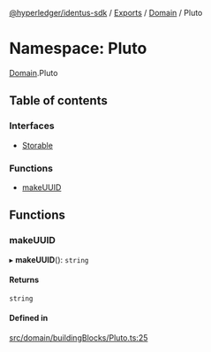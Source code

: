 [@hyperledger/identus-sdk](../README.md) / [Exports](../modules.md) / [Domain](Domain.md) / Pluto

# Namespace: Pluto

[Domain](Domain.md).Pluto

## Table of contents

### Interfaces

- [Storable](../interfaces/Domain.Pluto.Storable.md)

### Functions

- [makeUUID](Domain.Pluto.md#makeuuid)

## Functions

### makeUUID

▸ **makeUUID**(): `string`

#### Returns

`string`

#### Defined in

[src/domain/buildingBlocks/Pluto.ts:25](https://github.com/hyperledger-identus/sdk-ts/blob/ccc9c0ac7bbfa014ad60ef1b5e244665d7b8ffc1/src/domain/buildingBlocks/Pluto.ts#L25)
